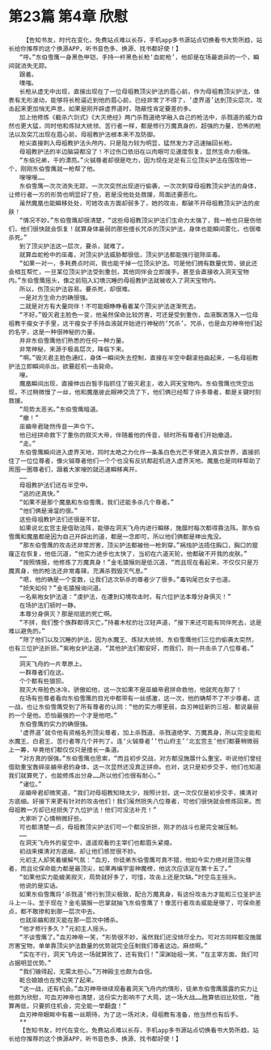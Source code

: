 # 第23篇 第4章 欣慰
        【告知书友，时代在变化，免费站点难以长存，手机app多书源站点切换看书大势所趋，站长给你推荐的这个换源APP，听书音色多、换源、找书都好使！】
       “呼。”东伯雪鹰一身黑色甲铠，手持一杆黑色长枪‘血蛇枪’，他却是在场最诡异的一个，瞬间就消失无踪。
       跟着。
       噗嗤。
       长枪从虚无中出现，直接出现在了一位母祖教顶尖护法的眉心前，作为母祖教顶尖护法，体表有无形波动，能够将长枪逼近到他的眉心前，已经非常了不得了，‘虚界道’达到顶尖层次，攻击起来更加悄无声息，如果是刚开辟虚界道时，隐蔽性肯定要差的多。
       加上他修炼《截杀六剑式》《大灭绝经》两门杀戮道绝学融入自己的枪法中，杀戮道的威力自然也更大猛，同时他和炼狱大统领、苦行者一样，都是修行万魔真身的，超强的力量，恐怖的枪法以及突兀出现在眉心前，母祖教护法根本来不及防御。
       枪尖直接刺入母祖教护法头颅内，只是阻力较为明显，猛然发力才迅速抽回长枪。
       母祖教护法的半边脑袋都没了！不过伤口依旧在以肉眼可见速度恢复，显然生命力极强。
       “东伯兄弟，干的漂亮。”火铖尊者却很是吃力，因为现在足足有三位顶尖护法在围攻他一个，刚刚东伯雪鹰就一枪帮了他。
       嗖嗖嗖……
       东伯雪鹰一次次消失无踪，一次次突然出现进行偷袭，一次次刺穿母祖教顶尖护法的身体，让修行者一方的形势也明显好了些，若是没他处处救援，局面还要恶化。
       虽然魔凰也能瞬移处处，可她攻击方面却弱多了，她的攻击，都破不开母祖教顶尖护法的皮肤！
       “情况不妙。”东伯雪鹰却很清楚，“这些母祖教顶尖护法们生命力太强了，我一枪也只是伤他们，他们很快就会恢复！就算身体最弱的那些擅长咒杀的顶尖护法，身体也能瞬间雾化，也很难杀死。”
       到了顶尖护法这一层次，要杀，就难了。
       就算血蛇枪中的巫毒，对顶尖护法威胁都很低，顶尖护法都能强行驱除巫毒。
       “如果一对一，多耗费点时间，我也能干掉一位顶尖护法。可是他们拥有数量优势，彼此还会相互帮忙，一旦某位顶尖护法受到重创，其他同伴会立即援手。甚至会直接收入洞天宝物内。”东伯雪鹰摇头，像之前陷入幻境沉睡的母祖教护法就被收入了洞天宝物内。
       所以，伤顶尖护法容易。要杀死，却很难。
       一是对方生命力的确很强。
       二就是对方有大量同伴！不可能眼睁睁看着某个顶尖护法逐渐死去。
       “不好。”毁灭君主脸色一变，他虽然保命比较厉害，可还是受到重伤，血液飘洒落入一位母祖教干瘦女子手里，这干瘦女子手持血液就开始进行神秘的‘咒杀’。咒杀，也是血刃神帝他们起的名字，这是一种很神秘的力量。
       并非东伯雪鹰他们熟悉的任何一种力量。
       非常神秘，来源于极高层次，降临下来。
       “啊。”毁灭君主脸色通红，身体一瞬间失去控制，直接在半空中翻滚扭曲起来，一名母祖教护法立即瞬间杀出，欲要趁机一击毙命。
       嗖。
       魔凰瞬间出现，直接伸出白皙手指抓住了毁灭君主，收入洞天宝物内。东伯雪鹰也凭空出现，不过稍微慢了一丝，他和魔凰彼此眼神交流了下，他们俩已经帮了许多尊者，都是关键时刻救援。
       “局势太恶劣。”东伯雪鹰暗道。
       “撤！”
       巫蛐帝君陡然传音一声令下。
       他已经拼命救下了重伤的寂灭大帝，伴随着他的传音，顿时所有尊者们开始撤退。
       “走。”
       东伯雪鹰瞬间进入虚界天地，同时太皓之力化作一条条白色光芒手臂进入真实世界，直接抓住了一位位尊者，像火铖尊者他们一个个也没有反抗都趁机进入虚界天地。魔凰也是同样帮助了周围一圈尊者们，跟着大家嗖的就迅速瞬移离开。
       ……
       母祖教护法们还在半空中。
       “逃的还真快。”
       “如果不是那个魔凰和东伯雪鹰，我们还能多杀几个尊者。”
       “他们俩是滑溜的很。”
       这些母祖教护法们还很是不甘。
       如果说北玄宫主是借助法阵，能够在洞天飞舟内进行瞬移，施展时每次都得靠法阵。那东伯雪鹰和魔凰都是因为自己开辟出的道，都是一念即可，所以他们俩都是神出鬼没。
       “那东伯雪鹰的攻击还非常厉害，顶尖护法都被他一枪刺穿。”祸烛护法捂住胸口，胸口的窟窿正在恢复，他低沉道，“他实力进步也太快了，当初在六道天轮，他都破不开我的皮肤。”
       “按照情报，他修炼了万魔真身！”金毛猿猴则是低沉道，“而且现在看起来，不仅仅只是万魔真身，他的枪法还非常毒辣，充满杀戮毁灭气息。”
       “嗯，他的确是一个变数，让我们这次斩杀的尊者少了很多。”毒钩尾巴女子也道。
       “损失如何？”金毛猿猴询问道。
       一名紫袍女护法道：“虔护法，在遭到幻境攻击时，有六位护法本尊分身俱灭！”
       在场护法们顿时一静。
       本尊分身俱灭？那是彻底的死亡啊。
       “不拼，我们整个族群都得灭亡。”持着木杖的壮汉轻声道，“接下来还可能有同伴死去，这是难以避免的。”
       “除了他们以及沉睡的护法，因为水魔王、炼狱大统领、东伯雪鹰他们三位的偷袭太突然，也有三位护法折损。”紫袍女护法道，“其他护法们都安好，而我们，则一共击杀了八位尊者。”
       ……
       洞天飞舟的一片草原上。
       一群尊者们在这。
       个个都有些狼狈。
       寂灭大帝脸色冰冷，骄傲如他，这一次如果不是巫蛐帝君拼命救他，他就死在那了！
       在场有些尊者看向东伯雪鹰的目光中都带有一丝感激，这一次，他的确帮不了不少尊者。这一战，也让东伯雪鹰受到了所有尊者的认同：“他的实力哪里弱，血刃神廷新的三祖，都说最弱的一个是他。恐怕最强的一个才是他吧。”
       东伯雪鹰的实力的确很强。
       ‘虚界道’就令他有资格名列顶尖尊者，加上杀戮道、杀戮道绝学、万魔真身，所以完全能和水魔王、白君王、苦行者等几个并列了。连‘火铖尊者’‘竹山府主’‘北玄宫主’他们都要稍微弱上一筹，毕竟他们都仅仅只是擅长一条道。
       “对方真的很强。”东伯雪鹰也思索，“而且初步交战，对方都没施展什么重宝。听说他们曾经借助重宝轰碎巫蛐帝君的身体，这一次显然还没真正拼命。也对，这只是初步交手，他们也知道我们就算死了，也能修炼出分身……所以他们也很有耐心。”
       “诸位。”
       巫蛐帝君却微笑道，“我们对母祖教知晓太少，按照计划，这一次仅仅是初步交手，摸清对方底细。好接下来更有针对的攻击他们！我们虽然损失八位尊者，可他们很快就会修炼回来。而母祖教一方却已经损失了九位护法！他们可没法补充！”
       大家听了心情稍微好些。
       可也都清楚一点，母祖教顶尖护法们可一个都没折损，刚才的战斗也是完全被压制。
       ……
       在洞天飞舟外的星空中，遥遥观看的主宰们也都眉头紧蹙。
       初战来摸清对方底细，却让他们感觉很不妙。
       元初主人却笑着缓解气氛：“血刃，你徒弟东伯雪鹰可真不错，他如今实力绝对是顶尖尊者，而且论保命能力都是最顶尖，如果再编宇宙神魔榜，他这次应该定在第十五了。”
       “如果他实力能媲美寂灭，局势就好多了，可惜，攻击上还是欠缺。”时空岛主摇头。
       他说的是实话。
       如果东伯雪鹰将‘杀戮道’修行到顶尖极致，配合万魔真身，有这份攻击力才能和三位圣护法斗上一斗。至于现在？金毛猿猴一巴掌就抽飞东伯雪鹰了！像苦行者攻击威能是够了，可保命差点，都不敢掺和到那一层次中去。
       也就巫蛐和寂灭能在那一层次中搏杀。
       “他才修行多久？”元初主人摇头。
       “不谈雪鹰了。”血刃神帝一笑，“形势很不妙，虽然我们还没倾尽全力。可对方同样都没施展厉害宝物，单单靠顶尖护法数量的优势就完全压制我们尊者这边。麻烦啊。”
       “实在不行，洞天飞舟这一场就算败了，还有我们！”深渊始祖一笑，“在主宰方面，我们可占据明显优势。”
       “我们输得起，无需太担心。”万神殿主也颇为自信。
       乾合娘娘也在旁边笑了起来。
       “这一战，还有机会。”血刃神帝继续观看着洞天飞舟内的情形，徒弟东伯雪鹰展露的实力让他颇为欣慰，可血刃神帝也清楚，这份实力影响不了大局，这一场大战……胜算依旧比较低，“胜算再低，只要抓住机会，完全能一举翻盘！”
       血刃神帝眼眸中有着一丝期待，为了这一场对决，母祖教有准备，他当然也有后手。
       **
       【告知书友，时代在变化，免费站点难以长存，手机app多书源站点切换看书大势所趋，站长给你推荐的这个换源APP，听书音色多、换源、找书都好使！】